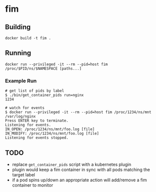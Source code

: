 # fim

## Building

```
docker build -t fim .
```

## Running

```
docker run --privileged -it --rm --pid=host fim /proc/$PID/ns/$NAMESPACE [paths...]
```

### Example Run

```
# get list of pids by label
$ ./bin/get_container_pids run=nginx
1234

# watch for events
$ docker run --privileged -it --rm --pid=host fim /proc/1234/ns/mnt /var/log/nginx
Press ENTER key to terminate.
Listening for events.
IN_OPEN: /proc/1234/ns/mnt/foo.log [file]
IN_MODIFY: /proc/1234/ns/mnt/foo.log [file]
Listening for events stopped.
```

## TODO

- replace `get_container_pids` script with a kubernetes plugin
- plugin would keep a fim container in sync with all pods matching the target label
- if a pod spins up/down an appropriate action will add/remove a fim container to monitor


